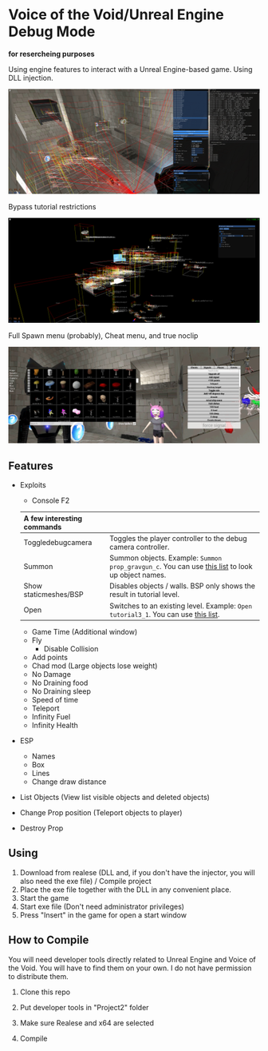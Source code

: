 # Voice of the Void/Unreal Engine Debug Mode
**for resercheing purposes**

Using engine features to interact with a Unreal Engine-based game. Using DLL injection.

![alt text](img/2.png)

Bypass tutorial restrictions

![alt text](img/3.png)

Full Spawn menu (probably), Cheat menu, and true noclip

![alt text](img/4.png)
## Features

* Exploits
  * Console F2

   | A few interesting commands |  |
  | ------ | ------ |
  | Toggledebugcamera | Toggles the player controller to the debug camera controller. |
  | Summon | Summon objects. Example: ```Summon prop_gravgun_c```. You can use [this list][secret] to look up object names. |
  | Show staticmeshes/BSP | Disables objects / walls. BSP only shows the result in tutorial level. |
  | Open | Switches to an existing level. Example: ```Open tutorial3_1```. You can use [this list][secret]. |
  * Game Time (Additional window)
  * Fly
    * Disable Collision
  * Add points
  * Chad mod (Large objects lose weight)
  * No Damage
  * No Draining food
  * No Draining sleep
  * Speed of time
  * Teleport
  * Infinity Fuel
  * Infinity Health

* ESP
  * Names
  * Box
  * Lines
  * Change draw distance

* List Objects (View list visible objects and deleted objects)

* Change Prop position (Teleport objects to player)
* Destroy Prop

## Using
1. Download from realese (DLL and, if you don't have the injector, you will also need the exe file) / Compile project
2. Place the exe file together with the DLL in any convenient place.
3. Start the game
4. Start exe file (Don't need administrator privileges)
5. Press "Insert" in the game for open a start window

## How to Compile
You will need developer tools directly related to Unreal Engine and Voice of the Void. You will have to find them on your own. I do not have permission to distribute them.

1. Clone this repo
2. Put developer tools in "Project2" folder
3. Make sure Realese and x64 are selected
4. Compile

   [secret]: <https://raw.githubusercontent.com/Vyollet/Voice-of-the-Void-Debug-Mode/main/Project2/.secrets>
   [levels]: <https://votv-ru.fandom.com/ru/wiki/%D0%9C%D0%B8%D1%80%D1%8B_%D0%B8_%D1%82%D0%B5%D1%81%D1%82%D0%BE%D0%B2%D1%8B%D0%B5_%D1%83%D1%80%D0%BE%D0%B2%D0%BD%D0%B8>